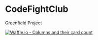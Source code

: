 # CodeFightClub
Greenfield Project















[![Waffle.io - Columns and their card count](https://badge.waffle.io/Tbhesswebber/CodeFightClub.svg?columns=all)](https://waffle.io/Tbhesswebber/CodeFightClub)
